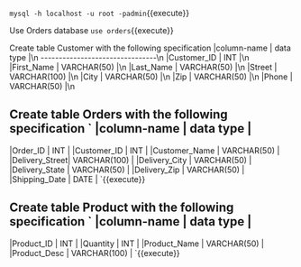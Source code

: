 
`mysql -h localhost -u root -padmin`{{execute}}

Use Orders database `use orders`{{execute}}

Create table Customer with the following specification 
|column-name 	| data type 	|\\n
--------------------------------\\n
|Customer_ID	| INT		|\\n
|First_Name	| VARCHAR(50)	|\n
|Last_Name	| VARCHAR(50)	|\\n
|Street		| VARCHAR(100)	|\\n
|City		| VARCHAR(50)	|\\n
|Zip		| VARCHAR(50)	|\\n
|Phone		| VARCHAR(50)	|\\n


Create table Orders with the following specification 
` 
|column-name 	| data type 	|
--------------------------------
|Order_ID	| INT		|
|Customer_ID	| INT		|
|Customer_Name	| VARCHAR(50)	|
|Delivery_Street| VARCHAR(100)	|
|Delivery_City	| VARCHAR(50)	|
|Delivery_State	| VARCHAR(50)	|
|Delivery_Zip	| VARCHAR(50)	|
|Shipping_Date	| DATE		|
`{{execute}}


Create table Product with the following specification 
` 
|column-name 	| data type 	|
--------------------------------
|Product_ID	| INT		|
|Quantity	| INT		|
|Product_Name	| VARCHAR(50)	|
|Product_Desc	| VARCHAR(100)	|
`{{execute}}

